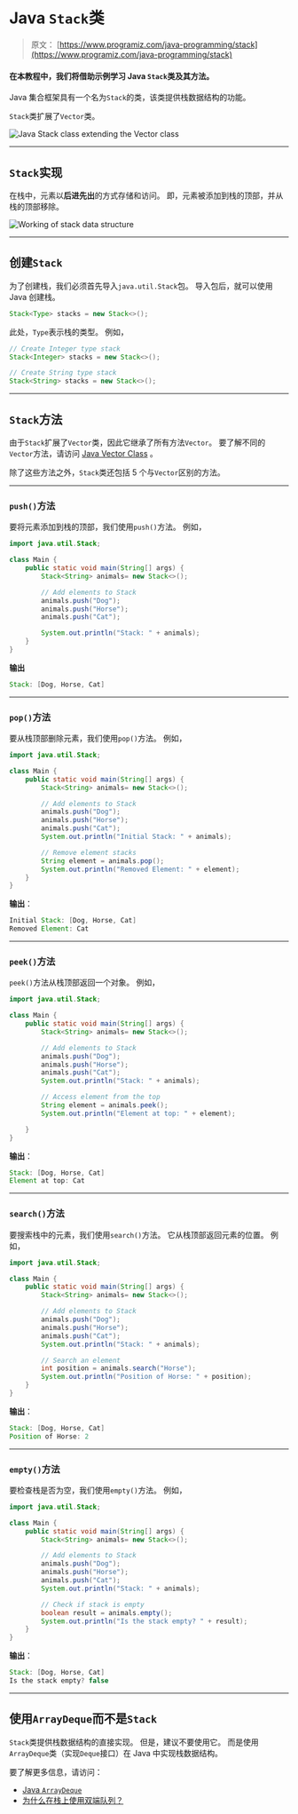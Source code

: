# Java `Stack`类

> 原文： [https://www.programiz.com/java-programming/stack](https://www.programiz.com/java-programming/stack)

#### 在本教程中，我们将借助示例学习 Java `Stack`类及其方法。

Java 集合框架具有一个名为`Stack`的类，该类提供栈数据结构的功能。

`Stack`类扩展了`Vector`类。

![Java Stack class extending the Vector class](img/58db098ee5526d59c95833eb095de6a6.png "Java Stack Class")

* * *

## `Stack`实现

在栈中，元素以**后进先出**的方式存储和访问。 即，元素被添加到栈的顶部，并从栈的顶部移除。

![Working of stack data structure](img/1e7759f5e6e17406758f5d7ab4e67e58.png "Working of stack data structure")

* * *

## 创建`Stack`

为了创建栈，我们必须首先导入`java.util.Stack`包。 导入包后，就可以使用 Java 创建栈。

```java
Stack<Type> stacks = new Stack<>(); 
```

此处，`Type`表示栈的类型。 例如，

```java
// Create Integer type stack
Stack<Integer> stacks = new Stack<>();

// Create String type stack
Stack<String> stacks = new Stack<>(); 
```

* * *

## `Stack`方法

由于`Stack`扩展了`Vector`类，因此它继承了所有方法`Vector`。 要了解不同的`Vector`方法，请访问 [Java Vector Class](/java-programming/vector "Java Vector Class") 。

除了这些方法之外，`Stack`类还包括 5 个与`Vector`区别的方法。

* * *

### `push()`方法

要将元素添加到栈的顶部，我们使用`push()`方法。 例如，

```java
import java.util.Stack;

class Main {
    public static void main(String[] args) {
        Stack<String> animals= new Stack<>();

        // Add elements to Stack
        animals.push("Dog");
        animals.push("Horse");
        animals.push("Cat");

        System.out.println("Stack: " + animals);
    }
} 
```

**输出**

```java
Stack: [Dog, Horse, Cat] 
```

* * *

### `pop()`方法

要从栈顶部删除元素，我们使用`pop()`方法。 例如，

```java
import java.util.Stack;

class Main {
    public static void main(String[] args) {
        Stack<String> animals= new Stack<>();

        // Add elements to Stack
        animals.push("Dog");
        animals.push("Horse");
        animals.push("Cat");
        System.out.println("Initial Stack: " + animals);

        // Remove element stacks
        String element = animals.pop();
        System.out.println("Removed Element: " + element);
    }
} 
```

**输出**：

```java
Initial Stack: [Dog, Horse, Cat]
Removed Element: Cat 
```

* * *

### `peek()`方法

`peek()`方法从栈顶部返回一个对象。 例如，

```java
import java.util.Stack;

class Main {
    public static void main(String[] args) {
        Stack<String> animals= new Stack<>();

        // Add elements to Stack
        animals.push("Dog");
        animals.push("Horse");
        animals.push("Cat");
        System.out.println("Stack: " + animals);

        // Access element from the top
        String element = animals.peek();
        System.out.println("Element at top: " + element);

    }
} 
```

**输出**：

```java
Stack: [Dog, Horse, Cat]
Element at top: Cat 
```

* * *

### `search()`方法

要搜索栈中的元素，我们使用`search()`方法。 它从栈顶部返回元素的位置。 例如，

```java
import java.util.Stack;

class Main {
    public static void main(String[] args) {
        Stack<String> animals= new Stack<>();

        // Add elements to Stack
        animals.push("Dog");
        animals.push("Horse");
        animals.push("Cat");
        System.out.println("Stack: " + animals);

        // Search an element
        int position = animals.search("Horse");
        System.out.println("Position of Horse: " + position);
    }
} 
```

**输出**：

```java
Stack: [Dog, Horse, Cat]
Position of Horse: 2 
```

* * *

### `empty()`方法

要检查栈是否为空，我们使用`empty()`方法。 例如，

```java
import java.util.Stack;

class Main {
    public static void main(String[] args) {
        Stack<String> animals= new Stack<>();

        // Add elements to Stack
        animals.push("Dog");
        animals.push("Horse");
        animals.push("Cat");
        System.out.println("Stack: " + animals);

        // Check if stack is empty
        boolean result = animals.empty();
        System.out.println("Is the stack empty? " + result);
    }
} 
```

**输出**：

```java
Stack: [Dog, Horse, Cat]
Is the stack empty? false 
```

* * *

## 使用`ArrayDeque`而不是`Stack`

`Stack`类提供栈数据结构的直接实现。 但是，建议不要使用它。 而是使用`ArrayDeque`类（实现`Deque`接口）在 Java 中实现栈数据结构。

要了解更多信息，请访问：

*   [Java `ArrayDeque`](/java-programming/arraydeque "Java ArrayDeque Class")
*   [为什么在栈上使用双端队列？](https://stackoverflow.com/questions/12524826/why-should-i-use-deque-over-stack)